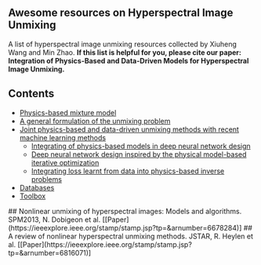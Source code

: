 ## Awesome resources on Hyperspectral Image Unmixing
A list of hyperspectral image unmixing resources collected by Xiuheng Wang and Min Zhao. **If this list is helpful for you, please cite our paper: Integration of Physics-Based and Data-Driven Models for Hyperspectral Image Unmixing.**

## Contents

- [Physics-based mixture model](#model)
- [A general formulation of the unmixing problem](#problem)
- [Joint physics-based and data-driven unmixing methods with recent machine learning methods](#deeplearning)
  - [Integrating of physics-based models in deep neural network design](#network)
  - [Deep neural network design inspired by the physical model-based iterative optimization](#iterative)
  - [Integrating loss learnt from data into physics-based inverse problems](#loss)
- [Databases](#data)
- [Toolbox](#toolbox)

<a name="model" />
## Nonlinear unmixing of hyperspectral images: Models and algorithms. SPM2013, N. Dobigeon et al.
[[Paper](https://ieeexplore.ieee.org/stamp/stamp.jsp?tp=&arnumber=6678284)] 
## A review of nonlinear hyperspectral unmixing methods. JSTAR, R. Heylen et al.
[[Paper](https://ieeexplore.ieee.org/stamp/stamp.jsp?tp=&arnumber=6816071)] 